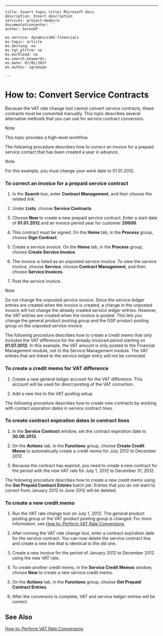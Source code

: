 ---
    title: Insert topic title| Microsoft Docs
    description: Insert description
    services: project-madeira
    documentationcenter: ''
    author: SorenGP

    ms.service: dynamics365-financials
    ms.topic: article
    ms.devlang: na
    ms.tgt_pltfrm: na
    ms.workload: na
    ms.search.keywords:
    ms.date: 07/01/2017
    ms.author: sgroespe

    ---
# How to: Convert Service Contracts
Because the VAT rate change tool cannot convert service contracts, these contracts must be converted manually. This topic describes several alternative methods that you can use for service contract conversion.  
  
> [!NOTE]  
>  This topic provides a high\-level workflow.  
  
 The following procedure describes how to correct an invoice for a prepaid service contact that has been created a year in advance.  
  
> [!NOTE]  
>  For this example, you must change your work date to 01.01.2012.  
  
### To correct an invoice for a prepaid service contract  
  
1.  In the **Search** box, enter **Contract Management**, and then choose the related link.  
  
2.  Under **Lists**, choose **Service Contracts**.  
  
3.  Choose **New** to create a new prepaid service contract. Enter a start date of **01.01.2012** and an invoice period year for customer **20000**.  
  
4.  This contract must be signed. On the **Home** tab, in the **Process** group, choose **Sign Contract**.  
  
5.  Create a service invoice. On the **Home** tab, in the **Process** group, choose **Create Service Invoice**.  
  
6.  The invoice is listed as an unposted service invoice. To view the service invoice, choose **Service**, choose **Contract Management**, and then choose **Service Invoices**.  
  
7.  Post the service invoice.  
  
> [!NOTE]  
>  Do not change the unposted service invoice. Since the service ledger entries are created when the invoice is created, a change in the unposted invoice will not change the already created service ledger entries. However, the VAT entries are created when the invoice is posted. This lets you change the general product posting group and the GSP product posting group on the unposted service invoice.  
  
 The following procedure describes how to create a credit memo that only includes the VAT difference for the already invoiced period starting on **01.07.2012**. In this example, the VAT amount is only posted to the Financial Management module, not to the Service Management module. The VAT entries that are linked to the service ledger entry will not be corrected.  
  
### To create a credit memo for VAT difference  
  
1.  Create a new general ledger account for the VAT difference. This account will be used for direct posting of the VAT correction.  
  
2.  Add a new line to the VAT posting setup.  
  
 The following procedure describes how to create new contracts by working with contact expiration dates in service contract lines.  
  
### To create contract expiration dates in contract lines  
  
1.  In the **Service Contract** window, set the contract expiration date to **30.06.2012**.  
  
2.  On the **Actions** tab, in the **Functions** group, choose **Create Credit Memo** to automatically create a credit memo for July 2012 to December 2012.  
  
3.  Because the contract has expired, you need to create a new contract for the period with the new VAT rate for July 1, 2012 to December 31, 2012.  
  
 The following procedure describes how to create a new credit memo using the **Get Prepaid Contract Entries** batch job. Entries that you do not want to correct from January 2012 to June 2012 will be deleted.  
  
### To create a new credit memo  
  
1.  Run the VAT rate change tool on July 1, 2012. The general product posting group or the VAT product posting group is changed. For more information, see [How to: Perform VAT Rate Conversions](../Finance/how-to-perform-vat-rate-conversions.md).  
  
2.  After running the VAT rate change tool, enter a contract expiration date for the service contract. You can now delete the service contract line and create a new line that is identical to the old one.  
  
3.  Create a new invoice for the period of January 2012 to December 2012 using the new VAT rate.  
  
4.  To create another credit memo, in the **Service Credit Memos** window, choose **New** to create a new service credit memo.  
  
5.  On the **Actions** tab, in the **Functions** group, choose **Get Prepaid Contract Entries**.  
  
6.  After the conversion is complete, VAT and service ledger entries will be correct.  
  
## See Also  
 [How to: Perform VAT Rate Conversions](../Finance/how-to-perform-vat-rate-conversions.md)